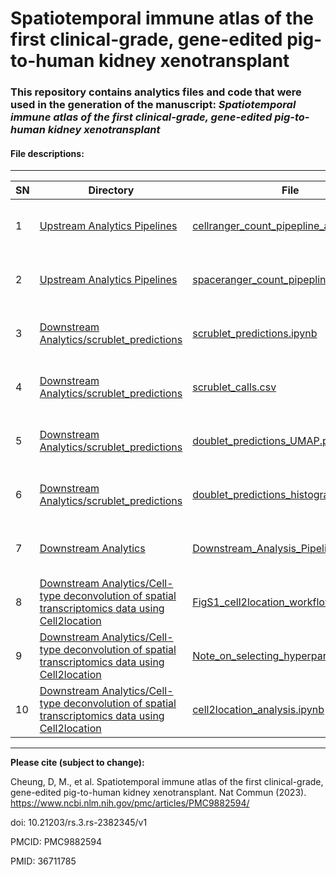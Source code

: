 # Spatiotemporal immune atlas of the first clinical-grade, gene-edited pig-to-human kidney xenotransplant

### This repository contains analytics files and code that were used in the generation of the manuscript: *Spatiotemporal immune atlas of the first clinical-grade, gene-edited pig-to-human kidney xenotransplant*

#### File descriptions:
-------------------------

| **SN** | **Directory** | **File**   | **Description** |
|----------------|------------|------------|------------|
|1|[Upstream Analytics Pipelines](https://github.com/PorrettLab/Spatiotemporal-immune-atlas-of-the-1st-clinical-grade-gene-edited-pig-to-human-kidney-xenotransplant/tree/main/Upstream%20Analytics%20Pipelines)|[cellranger_count_pipepline_analysis.sh](https://github.com/PorrettLab/Spatiotemporal-immune-atlas-of-the-1st-clinical-grade-gene-edited-pig-to-human-kidney-xenotransplant/blob/main/Upstream%20Analytics%20Pipelines/cellranger_count_pipepline_analysis.sh)|This file provides an example on .....|
|2|[Upstream Analytics Pipelines](https://github.com/PorrettLab/Spatiotemporal-immune-atlas-of-the-1st-clinical-grade-gene-edited-pig-to-human-kidney-xenotransplant/tree/main/Upstream%20Analytics%20Pipelines)|[spaceranger_count_pipepline_analysis.sh](https://github.com/PorrettLab/Spatiotemporal-immune-atlas-of-the-1st-clinical-grade-gene-edited-pig-to-human-kidney-xenotransplant/blob/main/Upstream%20Analytics%20Pipelines/spaceranger_count_pipepline_analysis.sh)|This file provides an example on .....|
|3|[Downstream Analytics/scrublet_predictions](https://github.com/PorrettLab/Spatiotemporal-immune-atlas-of-the-1st-clinical-grade-gene-edited-pig-to-human-kidney-xenotransplant/tree/main/Downstream%20Analytics/scrublet_predictions)|[scrublet_predictions.ipynb](https://github.com/PorrettLab/Spatiotemporal-immune-atlas-of-the-1st-clinical-grade-gene-edited-pig-to-human-kidney-xenotransplant/blob/main/Downstream%20Analytics/scrublet_predictions/scrublet_predictions.ipynb)|This file provides an example on ..... |
|4|[Downstream Analytics/scrublet_predictions](https://github.com/PorrettLab/Spatiotemporal-immune-atlas-of-the-1st-clinical-grade-gene-edited-pig-to-human-kidney-xenotransplant/tree/main/Downstream%20Analytics/scrublet_predictions)|[scrublet_calls.csv](https://github.com/PorrettLab/Spatiotemporal-immune-atlas-of-the-1st-clinical-grade-gene-edited-pig-to-human-kidney-xenotransplant/blob/main/Downstream%20Analytics/scrublet_predictions/scrublet_calls.csv)|This file provides an example on ..... |
|5|[Downstream Analytics/scrublet_predictions](https://github.com/PorrettLab/Spatiotemporal-immune-atlas-of-the-1st-clinical-grade-gene-edited-pig-to-human-kidney-xenotransplant/tree/main/Downstream%20Analytics/scrublet_predictions)|[doublet_predictions_UMAP.pdf](https://github.com/PorrettLab/Spatiotemporal-immune-atlas-of-the-1st-clinical-grade-gene-edited-pig-to-human-kidney-xenotransplant/blob/main/Downstream%20Analytics/scrublet_predictions/doublet_predictions_UMAP.pdf)|This file provides an example on ..... |
|6|[Downstream Analytics/scrublet_predictions](https://github.com/PorrettLab/Spatiotemporal-immune-atlas-of-the-1st-clinical-grade-gene-edited-pig-to-human-kidney-xenotransplant/tree/main/Downstream%20Analytics/scrublet_predictions)|[doublet_predictions_histogram.pdf](https://github.com/PorrettLab/Spatiotemporal-immune-atlas-of-the-1st-clinical-grade-gene-edited-pig-to-human-kidney-xenotransplant/blob/main/Downstream%20Analytics/scrublet_predictions/doublet_predictions_histogram.pdf)|This file provides an example on ..... |
|7|[Downstream Analytics](https://github.com/PorrettLab/Spatiotemporal-immune-atlas-of-the-1st-clinical-grade-gene-edited-pig-to-human-kidney-xenotransplant/tree/main/Downstream%20Analytics)|[Downstream_Analysis_Pipeline.Rmd](https://github.com/PorrettLab/Spatiotemporal-immune-atlas-of-the-1st-clinical-grade-gene-edited-pig-to-human-kidney-xenotransplant/blob/main/Downstream%20Analytics/Downstream_Analysis_Pipeline.Rmd)|This file provides an example on ..... |
|8|[Downstream Analytics/Cell-type deconvolution of spatial transcriptomics data using Cell2location](https://github.com/PorrettLab/Spatiotemporal-immune-atlas-of-the-1st-clinical-grade-gene-edited-pig-to-human-kidney-xenotransplant/tree/main/Downstream%20Analytics/Cell-type%20deconvolution%20of%20spatial%20transcriptomics%20data%20using%20Cell2location)|[FigS1_cell2location_workflow.pdf](https://github.com/PorrettLab/Spatiotemporal-immune-atlas-of-the-1st-clinical-grade-gene-edited-pig-to-human-kidney-xenotransplant/blob/main/Downstream%20Analytics/Cell-type%20deconvolution%20of%20spatial%20transcriptomics%20data%20using%20Cell2location/FigS1_cell2location_workflow.pdf)|This file provides an example on ..... |
|9|[Downstream Analytics/Cell-type deconvolution of spatial transcriptomics data using Cell2location](https://github.com/PorrettLab/Spatiotemporal-immune-atlas-of-the-1st-clinical-grade-gene-edited-pig-to-human-kidney-xenotransplant/tree/main/Downstream%20Analytics/Cell-type%20deconvolution%20of%20spatial%20transcriptomics%20data%20using%20Cell2location)|[Note_on_selecting_hyperparameters.pdf](https://github.com/PorrettLab/Spatiotemporal-immune-atlas-of-the-1st-clinical-grade-gene-edited-pig-to-human-kidney-xenotransplant/blob/main/Downstream%20Analytics/Cell-type%20deconvolution%20of%20spatial%20transcriptomics%20data%20using%20Cell2location/Note_on_selecting_hyperparameters.pdf)|This file provides an example on ..... |
|10|[Downstream Analytics/Cell-type deconvolution of spatial transcriptomics data using Cell2location](https://github.com/PorrettLab/Spatiotemporal-immune-atlas-of-the-1st-clinical-grade-gene-edited-pig-to-human-kidney-xenotransplant/tree/main/Downstream%20Analytics/Cell-type%20deconvolution%20of%20spatial%20transcriptomics%20data%20using%20Cell2location)|[cell2location_analysis.ipynb](https://github.com/PorrettLab/Spatiotemporal-immune-atlas-of-the-1st-clinical-grade-gene-edited-pig-to-human-kidney-xenotransplant/blob/main/Downstream%20Analytics/Cell-type%20deconvolution%20of%20spatial%20transcriptomics%20data%20using%20Cell2location/cell2location_analysis.ipynb)|This file provides an example on ..... |



-------------------------
**Please cite (subject to change):**

Cheung, D, M., et al. Spatiotemporal immune atlas of the first clinical-grade, gene-edited pig-to-human kidney xenotransplant. Nat Commun (2023). https://www.ncbi.nlm.nih.gov/pmc/articles/PMC9882594/

doi: 10.21203/rs.3.rs-2382345/v1

PMCID: PMC9882594

PMID: 36711785
